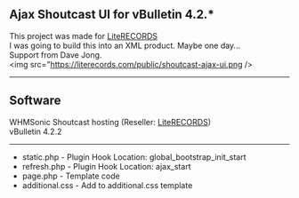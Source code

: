 ## Ajax Shoutcast UI for vBulletin 4.2.*
This project was made for [LiteRECORDS](https://literecords.com)   
I was going to build this into an XML product. Maybe one day...   
Support from Dave Jong.   
<img src="https://literecords.com/public/shoutcast-ajax-ui.png />

---
## Software   
WHMSonic Shoutcast hosting (Reseller: [LiteRECORDS](https://literecords.com))   
vBulletin 4.2.2   

---
* static.php - Plugin Hook Location: global_bootstrap_init_start   
* refresh.php - Plugin Hook Location: ajax_start   
* page.php - Template code   
* additional.css - Add to additional.css template

